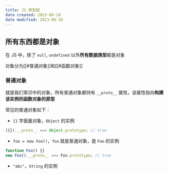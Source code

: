 ```yaml
---
title: JS 原型链
date created: 2023-08-18
date modified: 2023-08-18
---
```


## 所有东西都是对象

在 JS 中，除了 `null`, `undefined` 以外**所有数据类型**都是对象

对象分为[[#普通对象]]和[[#函数对象]]

### 普通对象

就是我们常识中的对象，所有普通对象都持有 `__proto__` 属性，该属性指向**构建该实例的函数对象的原型**

常见的普通对象如下：

- `{}` 字面量对象，`Object` 的实例
```javascript
({}).__proto__ === Object.prototype; // true
```
- `foo = new Foo()`，`foo` 就是普通对象，是 `Foo` 的实例
```javascript
function Foo() {}
new Foo().__proto__ === Foo.prototype; // true
```
- `"abc"`，`String` 的实例
```javascript

```